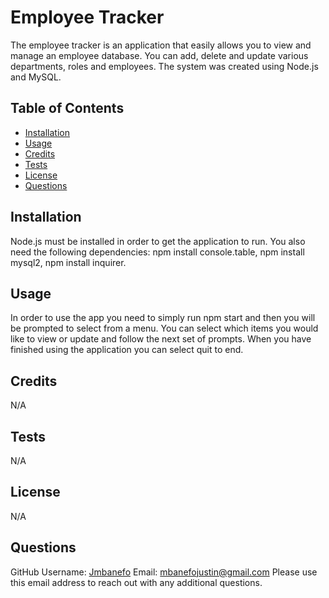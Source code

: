 # Employee Tracker
  
    
  The employee tracker is an application that easily allows you to view and manage an employee database. You can add, delete and update various departments, roles and employees. The system was created using Node.js and MySQL. 

  ## Table of Contents
  * [Installation](#installation)
  * [Usage](#usage)
  * [Credits](#credits)
  * [Tests](#tests)
  * [License](#license)
  * [Questions](#questions)
  
  ## Installation 
  Node.js must be installed in order to get the application to run. You also need the following dependencies: npm install console.table, npm install mysql2, npm install inquirer.
  
  ## Usage
  In order to use the app you need to simply run npm start and then you will be prompted to select from a menu. You can select which items you would like to view or update and follow the next set of prompts. When you have finished using the application you can select quit to end. 
  
  ## Credits
  N/A

  ## Tests
  N/A
    
  ## License   
  N/A

  ## Questions
  GitHub Username: [Jmbanefo](github.com/Jmbanefo)
  Email: mbanefojustin@gmail.com
  Please use this email address to reach out with any additional questions. 
        